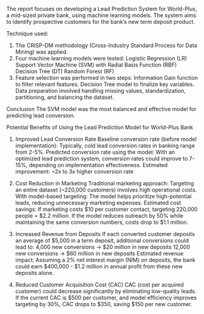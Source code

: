 The report focuses on developing a Lead Prediction System for World-Plus, a mid-sized private bank, using machine learning models. The system aims to identify prospective customers for the bank’s new term deposit product.

Technique used:
1. The CRISP-DM methodology (Cross-Industry Standard Process for Data Mining) was applied.
2. Four machine learning models were tested:
Logistic Regression (LR)
Support Vector Machine (SVM) with Radial Basis Function (RBF)
Decision Tree (DT)
Random Forest (RF)
3. Feature selection was performed in two steps:
Information Gain function to filter relevant features.
Decision Tree model to finalize key variables.
Data preparation involved handling missing values, standardization, partitioning, and balancing the dataset.

Conclusion
The SVM model was the most balanced and effective model for predicting lead conversion.

Potential Benefits of Using the Lead Prediction Model for World-Plus Bank

1. Improved Lead Conversion Rate
Baseline conversion rate (before model implementation): Typically, cold lead conversion rates in banking range from 2-5%.
Predicted conversion rate using the model: With an optimized lead prediction system, conversion rates could improve to 7-15%, depending on implementation effectiveness.
Estimated improvement: ~2x to 3x higher conversion rate

2. Cost Reduction in Marketing
Traditional marketing approach: Targeting an entire dataset (~220,000 customers) involves high operational costs.
With model-based targeting: The model helps prioritize high-potential leads, reducing unnecessary marketing expenses.
Estimated cost savings:
If marketing costs $10 per customer contact, targeting 220,000 people = $2.2 million.
If the model reduces outreach by 50% while maintaining the same conversion numbers, costs drop to $1.1 million.

3. Increased Revenue from Deposits
If each converted customer deposits an average of $5,000 in a term deposit, additional conversions could lead to:
4,000 new conversions → $20 million in new deposits
12,000 new conversions → $60 million in new deposits
Estimated revenue impact:
Assuming a 2% net interest margin (NIM) on deposits, the bank could earn $400,000 - $1.2 million in annual profit from these new deposits alone.

4. Reduced Customer Acquisition Cost (CAC)
CAC (cost per acquired customer) could decrease significantly by eliminating low-quality leads.
If the current CAC is $500 per customer, and model efficiency improves targeting by 30%, CAC drops to $350, saving $150 per new customer.


